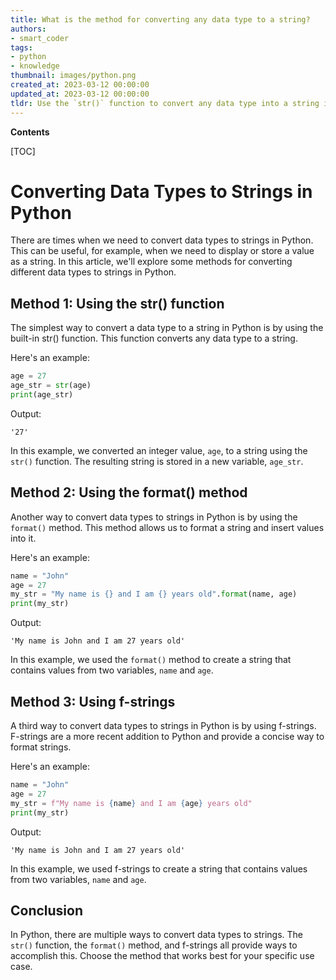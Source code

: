 ```yaml
---
title: What is the method for converting any data type to a string?
authors:
- smart_coder
tags:
- python
- knowledge
thumbnail: images/python.png
created_at: 2023-03-12 00:00:00
updated_at: 2023-03-12 00:00:00
tldr: Use the `str()` function to convert any data type into a string in Python.
---
```


**Contents**

[TOC]

# Converting Data Types to Strings in Python

There are times when we need to convert data types to strings in Python. This can be useful, for example, when we need to display or store a value as a string. In this article, we'll explore some methods for converting different data types to strings in Python.

## Method 1: Using the str() function

The simplest way to convert a data type to a string in Python is by using the built-in str() function. This function converts any data type to a string.

Here's an example:

```python
age = 27
age_str = str(age)
print(age_str)
```

Output:
```
'27'
```

In this example, we converted an integer value, `age`, to a string using the `str()` function. The resulting string is stored in a new variable, `age_str`. 

## Method 2: Using the format() method

Another way to convert data types to strings in Python is by using the `format()` method. This method allows us to format a string and insert values into it. 

Here's an example:

```python
name = "John"
age = 27
my_str = "My name is {} and I am {} years old".format(name, age)
print(my_str)
```

Output:
```
'My name is John and I am 27 years old'
```

In this example, we used the `format()` method to create a string that contains values from two variables, `name` and `age`.

## Method 3: Using f-strings

A third way to convert data types to strings in Python is by using f-strings. F-strings are a more recent addition to Python and provide a concise way to format strings.

Here's an example:

```python
name = "John"
age = 27
my_str = f"My name is {name} and I am {age} years old"
print(my_str)
```

Output:
```
'My name is John and I am 27 years old'
```

In this example, we used f-strings to create a string that contains values from two variables, `name` and `age`. 

## Conclusion

In Python, there are multiple ways to convert data types to strings. The `str()` function, the `format()` method, and f-strings all provide ways to accomplish this. Choose the method that works best for your specific use case.
